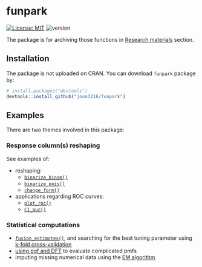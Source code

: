 
<!-- README.md is generated from README.Rmd. Please edit that file -->
funpark
=======

<!-- badges: start -->
[![License: MIT](https://img.shields.io/badge/License-MIT-yellow.svg)](https://opensource.org/licenses/MIT)
![version](https://img.shields.io/badge/version-0.2.6-blue.svg?cacheSeconds=2592000)
<!-- badges: end -->
The package is for archiving those functions in [Research materials](https://joon3216.github.io/research_materials) section.

Installation
------------

The package is not uploaded on CRAN. You can download `funpark` package by:

``` r
# install.packages("devtools")
devtools::install_github("joon3216/funpark")
```

Examples
--------

There are two themes involved in this package:

### Response column(s) reshaping

See examples of:

-   reshaping:
    -   [`binarize_binom()`](https://joon3216.github.io/research_materials/2018/binarize#case-1-nodal)
    -   [`binarize_pois()`](https://joon3216.github.io/research_materials/2018/binarize#case-2-femsmoke)
    -   [`change_form()`](https://joon3216.github.io/research_materials/2018/binarize#aside-change_form)
-   applications regarding ROC curves:
    -   [`plot_roc()`](https://joon3216.github.io/research_materials/2018/binarize#roc-curve)
    -   [`CI_auc()`](https://joon3216.github.io/research_materials/2018/binarize#confidence-interval-for-auc)

### Statistical computations

-   [`fusion_estimates()`](https://joon3216.github.io/research_materials/2018/non_separable_penalty#the-data), and searching for the best tuning parameter using [k-fold cross-validation](https://joon3216.github.io/research_materials/2019/cross_validation_fs)
-   [using pgf and DFT](https://joon3216.github.io/research_materials/2018/pgf) to evaluate complicated pmfs
-   imputing missing numerical data using the [EM algorithm](https://joon3216.github.io/research_materials/2019/em_imputation)

